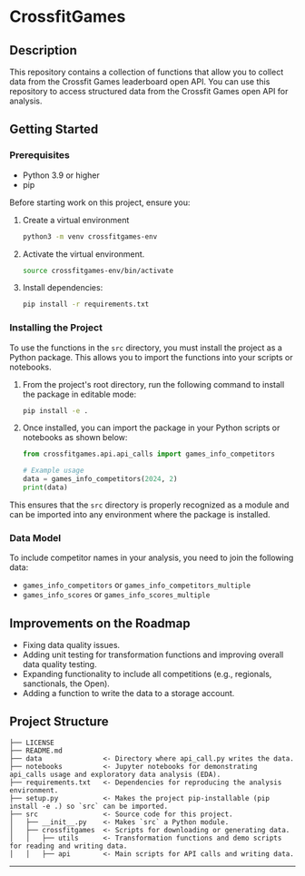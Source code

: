 # CrossfitGames

## Description

This repository contains a collection of functions that allow you to collect data from the Crossfit Games leaderboard open API. You can use this repository to access structured data from the Crossfit Games open API for analysis.

## Getting Started

### Prerequisites

- Python 3.9 or higher
- pip

Before starting work on this project, ensure you:

1. Create a virtual environment

   ```bash
   python3 -m venv crossfitgames-env
   ```
2. Activate the virtual environment.

   ```bash
   source crossfitgames-env/bin/activate
    ```  
3. Install dependencies:

   ```bash
   pip install -r requirements.txt
   ```

### Installing the Project

To use the functions in the `src` directory, you must install the project as a Python package. This allows you to import the functions into your scripts or notebooks.

1. From the project's root directory, run the following command to install the package in editable mode:

   ```bash
   pip install -e .
   ```

2. Once installed, you can import the package in your Python scripts or notebooks as shown below:

   ```python
   from crossfitgames.api.api_calls import games_info_competitors

   # Example usage
   data = games_info_competitors(2024, 2)
   print(data)
   ```

This ensures that the `src` directory is properly recognized as a module and can be imported into any environment where the package is installed.

### Data Model

To include competitor names in your analysis, you need to join the following data:

- `games_info_competitors` or `games_info_competitors_multiple`
- `games_info_scores` or `games_info_scores_multiple`

## Improvements on the Roadmap

- Fixing data quality issues.
- Adding unit testing for transformation functions and improving overall data quality testing.
- Expanding functionality to include all competitions (e.g., regionals, sanctionals, the Open).
- Adding a function to write the data to a storage account.

## Project Structure

```
├── LICENSE
├── README.md          
├── data               <- Directory where api_call.py writes the data.
├── notebooks          <- Jupyter notebooks for demonstrating api_calls usage and exploratory data analysis (EDA).
├── requirements.txt   <- Dependencies for reproducing the analysis environment.
├── setup.py           <- Makes the project pip-installable (pip install -e .) so `src` can be imported.
├── src                <- Source code for this project.
│   ├── __init__.py    <- Makes `src` a Python module.
│   ├── crossfitgames  <- Scripts for downloading or generating data.
│   │   ├── utils      <- Transformation functions and demo scripts for reading and writing data.
│   │   ├── api        <- Main scripts for API calls and writing data.
```

---
